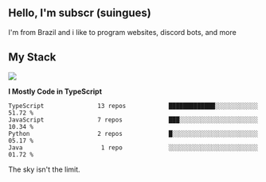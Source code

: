 <h2>Hello, I'm subscr (suingues)</h2>
<p>I'm from Brazil and i like to program websites, discord bots, and more</p>

## My Stack
![](https://skillicons.dev/icons?i=git,docker,js,ts,cloudflare,css,express,rust,graphql,html,nestjs,react,apollo,bash,lua,nextjs,nodejs,postgres,tailwind,prisma,discordjs)

**I Mostly Code in TypeScript** 
```text
TypeScript               13 repos            █████████████░░░░░░░░░░░░   51.72 % 
JavaScript               7 repos             ███░░░░░░░░░░░░░░░░░░░░░░   10.34 % 
Python                   2 repos             █░░░░░░░░░░░░░░░░░░░░░░░░   05.17 % 
Java                      1 repo             ░░░░░░░░░░░░░░░░░░░░░░░░░   01.72 % 
```

The sky isn't the limit.
